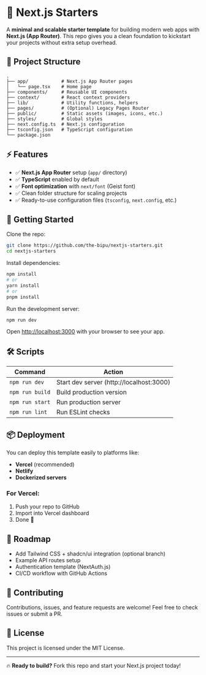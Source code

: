 # 🚀 Next.js Starters

A **minimal and scalable starter template** for building modern web apps with **Next.js (App Router)**. This repo gives you a clean foundation to kickstart your projects without extra setup overhead.

## 📂 Project Structure

```
.
├── app/            # Next.js App Router pages
│   └── page.tsx    # Home page
├── components/     # Reusable UI components
├── context/        # React context providers
├── lib/            # Utility functions, helpers
├── pages/          # (Optional) Legacy Pages Router
├── public/         # Static assets (images, icons, etc.)
├── styles/         # Global styles
├── next.config.ts  # Next.js configuration
├── tsconfig.json   # TypeScript configuration
└── package.json
```

## ⚡ Features

* ✅ **Next.js App Router** setup (`app/` directory)
* ✅ **TypeScript** enabled by default
* ✅ **Font optimization** with `next/font` (Geist font)
* ✅ Clean folder structure for scaling projects
* ✅ Ready-to-use configuration files (`tsconfig`, `next.config`, etc.)

## 🚀 Getting Started

Clone the repo:

```bash
git clone https://github.com/the-bipu/nextjs-starters.git
cd nextjs-starters
```

Install dependencies:

```bash
npm install
# or
yarn install
# or
pnpm install
```

Run the development server:

```bash
npm run dev
```

Open [http://localhost:3000](http://localhost:3000) with your browser to see your app.

## 🛠️ Scripts

| Command | Action |
|---------|--------|
| `npm run dev` | Start dev server (http://localhost:3000) |
| `npm run build` | Build production version |
| `npm run start` | Run production server |
| `npm run lint` | Run ESLint checks |

## 📦 Deployment

You can deploy this template easily to platforms like:

* **Vercel** (recommended)
* **Netlify** 
* **Dockerized servers**

### For Vercel:
1. Push your repo to GitHub
2. Import into Vercel dashboard
3. Done 🎉

## 📌 Roadmap

* Add Tailwind CSS + shadcn/ui integration (optional branch)
* Example API routes setup
* Authentication template (NextAuth.js)
* CI/CD workflow with GitHub Actions

## 🤝 Contributing

Contributions, issues, and feature requests are welcome! Feel free to check issues or submit a PR.

## 📜 License

This project is licensed under the MIT License.

---

🔥 **Ready to build?** Fork this repo and start your Next.js project today!
